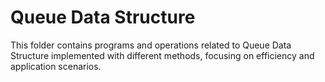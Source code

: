 # Queue Data Structure

This folder contains programs and operations related to Queue Data Structure implemented with different methods, focusing on efficiency and application scenarios.

